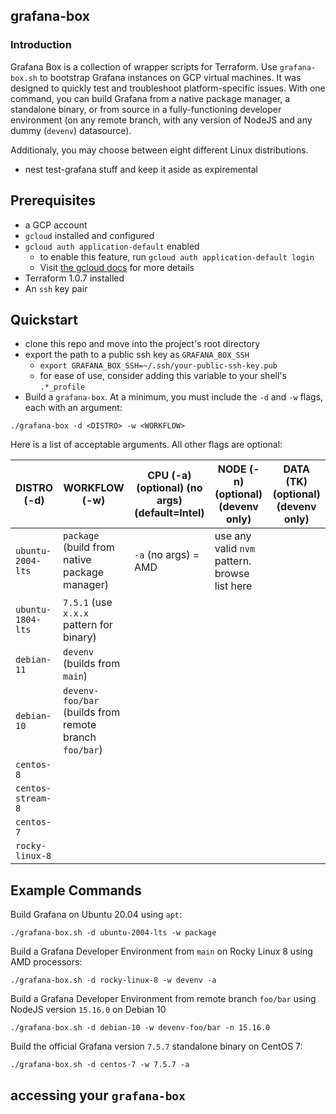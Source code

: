## grafana-box

### Introduction

Grafana Box is a collection of wrapper scripts for Terraform. Use `grafana-box.sh` to bootstrap Grafana instances on GCP virtual machines. It was designed to quickly test and troubleshoot platform-specific issues. With one command, you can build Grafana from a native package manager, a standalone binary, or from source in a fully-functioning developer environment (on any remote branch, with any version of NodeJS and any dummy (`devenv`) datasource). 

Additionaly, you may choose between eight different Linux distributions.

* nest test-grafana stuff and keep it aside as expiremental

## Prerequisites

* a GCP account
* `gcloud` installed and configured
* `gcloud auth application-default` enabled
    * to enable this feature, run `gcloud auth application-default login`
    * Visit [the gcloud docs](https://cloud.google.com/sdk/gcloud/reference/auth/application-default) for more details
* Terraform 1.0.7 installed
* An `ssh` key pair

## Quickstart

* clone this repo and move into the project's root directory
* export the path to a public ssh key as `GRAFANA_BOX_SSH`
    * `export GRAFANA_BOX_SSH=~/.ssh/your-public-ssh-key.pub`
    * for ease of use, consider adding this variable to your shell's `.*_profile` 
* Build a `grafana-box`. At a minimum, you must include the `-d` and `-w` flags, each with an argument: 

```
./grafana-box -d <DISTRO> -w <WORKFLOW>
```

Here is a list of acceptable arguments. All other flags are optional:

|DISTRO (-d)|WORKFLOW (-w)|CPU (-a) (optional) (no args) (default=Intel)|NODE (-n)  (optional) (devenv only)|DATA (TK)  (optional) (devenv only)|
|---|---|---|---|---|
|`ubuntu-2004-lts `  |`package` (build from native package manager)  |`-a` (no args) = AMD   |use any valid `nvm` pattern. browse list here   |   |
|`ubuntu-1804-lts`   |`7.5.1` (use `x.x.x` pattern for binary)   |   |   |   |
|`debian-11`   |`devenv` (builds from `main`) |   |   |   |
|`debian-10`   |`devenv-foo/bar` (builds from remote branch `foo/bar`)      |   |   |   |
|`centos-8`   |   |   |   |   |
|`centos-stream-8`   |   |   |   |   |
|`centos-7`   |   |   |   |   |
|`rocky-linux-8`   |   |   |   |   |


## Example Commands

Build Grafana on Ubuntu 20.04 using `apt`:

`./grafana-box.sh -d ubuntu-2004-lts -w package`

Build a Grafana Developer Environment from `main` on Rocky Linux 8 using AMD processors:

`./grafana-box.sh -d rocky-linux-8 -w devenv -a`

Build a Grafana Developer Environment from remote branch `foo/bar` using NodeJS version `15.16.0` on Debian 10

`./grafana-box.sh -d debian-10 -w devenv-foo/bar -n 15.16.0` 

Build the official Grafana version `7.5.7` standalone binary on CentOS 7:

`./grafana-box.sh -d centos-7 -w 7.5.7 -a`

## accessing your `grafana-box`